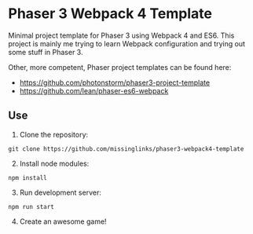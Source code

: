 # Phaser 3 Webpack 4 Template

Minimal project template for Phaser 3 using Webpack 4 and ES6.
This project is mainly me trying to learn Webpack configuration and trying out some stuff in Phaser 3.

Other, more competent, Phaser project templates can be found here:
- https://github.com/photonstorm/phaser3-project-template
- https://github.com/lean/phaser-es6-webpack

## Use

1. Clone the repository:

`
git clone https://github.com/missinglinks/phaser3-webpack4-template
`

2. Install node modules:

`
npm install
`

3. Run development server:

`
npm run start
`

4. Create an awesome game!